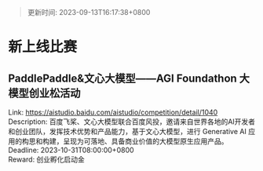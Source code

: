 > 更新时间: 2023-09-13T16:17:38+0800 

# 新上线比赛


## PaddlePaddle&文心大模型——AGI Foundathon 大模型创业松活动
Link: https://aistudio.baidu.com/aistudio/competition/detail/1040  
Description: 百度飞桨、文心大模型联合百度风投，邀请来自世界各地的AI开发者和创业团队，发挥技术优势和产品能力，基于文心大模型，进行 Generative AI 应用的构思和构建，呈现为可落地、具备商业价值的大模型原生应用产品。  
Deadline: 2023-10-31T08:00:00+0800  
Reward: 创业孵化启动金  

